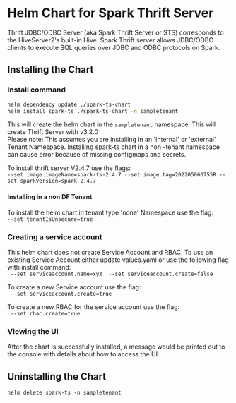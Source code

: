 # Helm Chart for Spark Thrift Server

Thrift JDBC/ODBC Server (aka Spark Thrift Server or STS) corresponds to the HiveServer2's built-in Hive. Spark Thrift server allows JDBC/ODBC clients to execute SQL queries over JDBC and ODBC protocols on Spark.

## Installing the Chart

### Install command
```sh
helm dependency update ./spark-ts-chart
helm install spark-ts ./spark-ts-chart -n sampletenant
```

This will create the helm chart in the `sampletenant` namespace.  This will create Thrift Server with v3.2.0  
Please note: This assumes you are installing in an 'internal' or 'external' Tenant Namespace. Installing spark-ts chart in a non -tenant namespace can cause error because of missing configmaps and secrets. 

To install thrift server V2.4.7 use the flags:  
`--set image.imageName=spark-ts-2.4.7 --set image.tag=202205060755R --set sparkVersion=spark-2.4.7`

#### Installing in a non DF Tenant
To install the helm chart in tenant type 'none' Namespace use the flag:  
`--set tenantIsUnsecure=true `

### Creating a service account
This helm chart does not create Service Account and RBAC. To use an existing Service Account either update values.yaml or use the following flag with install command: <br>
` --set serviceaccount.name=xyz  --set serviceaccount.create=false`

To create a new Service account use the flag:  
` --set serviceaccount.create=true`

To create a new RBAC for the service account use the flag:  
` --set rbac.create=true`

### Viewing the UI
After the chart is successfully installed, a message would be printed out to the console with details about how to access the UI.

## Uninstalling the Chart
`helm delete spark-ts -n sampletenant`
